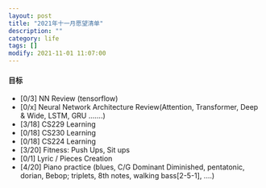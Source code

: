 ```yaml
---
layout: post
title: "2021年十一月愿望清单"
description: ""
category: life
tags: []
modify: 2021-11-01 11:07:00
---
```



#### 目标

+ [0/3] NN Review (tensorflow)
+ [0/x] Neural Network Architecture Review(Attention, Transformer, Deep & Wide, LSTM, GRU .......)
+ [3/18] CS229 Learning
+ [0/18] CS230 Learning
+ [0/18] CS224 Learning
+ [3/20] Fitness: Push Ups, Sit ups
+ [0/1] Lyric / Pieces Creation
+ [4/20] Piano practice (blues, C/G Dominant Diminished, pentatonic, dorian, Bebop; triplets, 8th
 notes, walking bass[2-5-1], ....)
